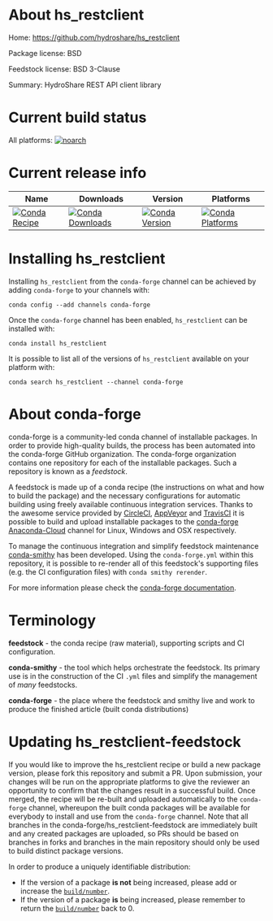 About hs_restclient
===================

Home: https://github.com/hydroshare/hs_restclient

Package license: BSD

Feedstock license: BSD 3-Clause

Summary: HydroShare REST API client library



Current build status
====================

All platforms:
[![noarch](https://img.shields.io/circleci/project/github/conda-forge/hs_restclient-feedstock/master.svg?label=noarch)](https://circleci.com/gh/conda-forge/hs_restclient-feedstock)

Current release info
====================

| Name | Downloads | Version | Platforms |
| --- | --- | --- | --- |
| [![Conda Recipe](https://img.shields.io/badge/recipe-hs_restclient-green.svg)](https://anaconda.org/conda-forge/hs_restclient) | [![Conda Downloads](https://img.shields.io/conda/dn/conda-forge/hs_restclient.svg)](https://anaconda.org/conda-forge/hs_restclient) | [![Conda Version](https://img.shields.io/conda/vn/conda-forge/hs_restclient.svg)](https://anaconda.org/conda-forge/hs_restclient) | [![Conda Platforms](https://img.shields.io/conda/pn/conda-forge/hs_restclient.svg)](https://anaconda.org/conda-forge/hs_restclient) |

Installing hs_restclient
========================

Installing `hs_restclient` from the `conda-forge` channel can be achieved by adding `conda-forge` to your channels with:

```
conda config --add channels conda-forge
```

Once the `conda-forge` channel has been enabled, `hs_restclient` can be installed with:

```
conda install hs_restclient
```

It is possible to list all of the versions of `hs_restclient` available on your platform with:

```
conda search hs_restclient --channel conda-forge
```


About conda-forge
=================

conda-forge is a community-led conda channel of installable packages.
In order to provide high-quality builds, the process has been automated into the
conda-forge GitHub organization. The conda-forge organization contains one repository
for each of the installable packages. Such a repository is known as a *feedstock*.

A feedstock is made up of a conda recipe (the instructions on what and how to build
the package) and the necessary configurations for automatic building using freely
available continuous integration services. Thanks to the awesome service provided by
[CircleCI](https://circleci.com/), [AppVeyor](https://www.appveyor.com/)
and [TravisCI](https://travis-ci.org/) it is possible to build and upload installable
packages to the [conda-forge](https://anaconda.org/conda-forge)
[Anaconda-Cloud](https://anaconda.org/) channel for Linux, Windows and OSX respectively.

To manage the continuous integration and simplify feedstock maintenance
[conda-smithy](https://github.com/conda-forge/conda-smithy) has been developed.
Using the ``conda-forge.yml`` within this repository, it is possible to re-render all of
this feedstock's supporting files (e.g. the CI configuration files) with ``conda smithy rerender``.

For more information please check the [conda-forge documentation](https://conda-forge.org/docs/).

Terminology
===========

**feedstock** - the conda recipe (raw material), supporting scripts and CI configuration.

**conda-smithy** - the tool which helps orchestrate the feedstock.
                   Its primary use is in the construction of the CI ``.yml`` files
                   and simplify the management of *many* feedstocks.

**conda-forge** - the place where the feedstock and smithy live and work to
                  produce the finished article (built conda distributions)


Updating hs_restclient-feedstock
================================

If you would like to improve the hs_restclient recipe or build a new
package version, please fork this repository and submit a PR. Upon submission,
your changes will be run on the appropriate platforms to give the reviewer an
opportunity to confirm that the changes result in a successful build. Once
merged, the recipe will be re-built and uploaded automatically to the
`conda-forge` channel, whereupon the built conda packages will be available for
everybody to install and use from the `conda-forge` channel.
Note that all branches in the conda-forge/hs_restclient-feedstock are
immediately built and any created packages are uploaded, so PRs should be based
on branches in forks and branches in the main repository should only be used to
build distinct package versions.

In order to produce a uniquely identifiable distribution:
 * If the version of a package **is not** being increased, please add or increase
   the [``build/number``](https://conda.io/docs/user-guide/tasks/build-packages/define-metadata.html#build-number-and-string).
 * If the version of a package **is** being increased, please remember to return
   the [``build/number``](https://conda.io/docs/user-guide/tasks/build-packages/define-metadata.html#build-number-and-string)
   back to 0.
